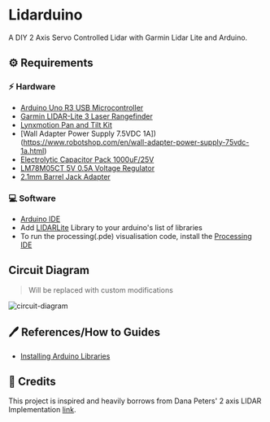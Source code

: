 # Lidarduino
A DIY 2 Axis Servo Controlled Lidar with Garmin Lidar Lite and Arduino.

## :gear: Requirements
### ⚡ Hardware
- [Arduino Uno R3 USB Microcontroller](https://www.mouser.com/ProductDetail/782-A000073)
- [Garmin LIDAR-Lite 3 Laser Rangefinder](https://www.robotshop.com/en/lidar-lite-3-laser-rangefinder.html)
- [Lynxmotion Pan and Tilt Kit](https://www.robotshop.com/en/lynxmotion-pan-and-tilt-kit-aluminium2.html)
- [Wall Adapter Power Supply 7.5VDC 1A])(https://www.robotshop.com/en/wall-adapter-power-supply-75vdc-1a.html)
- [Electrolytic Capacitor Pack 1000uF/25V](http://www.robotshop.com/en/electrolytic-capacitor-1000uf-10pk.html)
- [LM78M05CT 5V 0.5A Voltage Regulator](https://www.mouser.com/ProductDetail/926-LM78M05CT-NOPB)
- [2.1mm Barrel Jack Adapter](https://www.robotshop.com/en/21mm-barrel-jack-adapter-breadboard-compatible.html)

### 💻 Software
- [Arduino IDE](https://www.arduino.cc/en/software)
- Add [LIDARLite](https://github.com/garmin/LIDARLite_Arduino_Library) Library to your arduino's list of libraries
- To run the processing(.pde) visualisation code, install the [Processing IDE](https://processing.org/download/)

## Circuit Diagram
 > Will be replaced with custom modifications
 
![circuit-diagram](https://0adbf9bc-a-00686cd6-s-sites.googlegroups.com/a/qcontinuum.org/qcontinuum/lidar/Lidar%20Scanner%20Schematic.png?attachauth=ANoY7cqjAdYEP_2oh6PthXOC1ooajExldNOm2aWMzf8nZKqepmUtigSC6qp4qXL-FIz7XDRjVLbEhEr5UUnqT294vmiPaWlMt86xDHMMS0i4jRsoNU_Q2Hkzg73K0G1X5hxgl45-hDSBaOi0Qm_Zorwgxe8L9eP34aoLHP1uzkZ4UByfCWHtcaQ_miOdqpjQn2VGXolZFubSelHEBtxSgDEzObzHdrfDk4HuzVh3VGBP_PhClJLDy2k%3D&attredirects=1)


## :pen: References/How to Guides
- [Installing Arduino Libraries](https://www.arduino.cc/en/guide/libraries) 

## 📎 Credits
This project is inspired and heavily borrows from Dana Peters' 2 axis LIDAR Implementation [link](http://www.qcontinuum.org/lidar).
